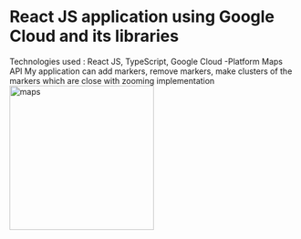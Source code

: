 # React JS application using Google Cloud and its libraries #
Technologies used : React JS, TypeScript, Google Cloud -Platform Maps API
My application can add markers, remove markers, make clusters of the markers which are close with zooming implementation
<img width="253" alt="maps" src="https://github.com/charanpulivendula/React-GoogleMapsAPI/assets/115377126/d704fcfb-3b27-4ce6-bdfd-f5ea38ea37fd">
